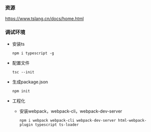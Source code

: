 ### 资源
https://www.tslang.cn/docs/home.html

### 调试环境
* 安装ts 

  ```
  npm i typescript -g
  ```

* 配置文件

  ```
  tsc --init
  ```

* 生成package.json

  ```
  npm init
  ```

* 工程化
	* 安装webpack，webpack-cli，webpack-dev-server
	
	  ```
	  npm i webpack webpack-cli webpack-dev-server html-webpack-plugin typescript ts-loader
	  ```
	
	  